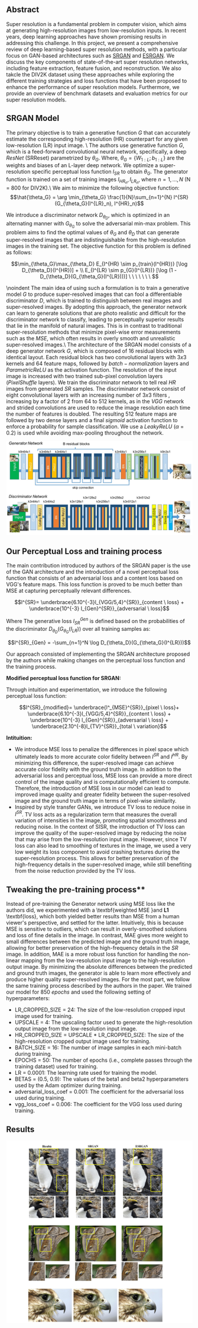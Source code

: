 ## Abstract 

Super resolution is a fundamental problem in computer vision, which aims at generating high-resolution images from low-resolution inputs. In recent years, 
deep learning approaches have shown promising results in addressing this challenge. In this project, we present a comprehensive review of deep learning-based super 
resolution methods, with a particular focus on GAN-based architectures such as [SRGAN](https://arxiv.org/abs/1609.04802) and [ESRGAN](https://arxiv.org/abs/1809.00219). We discuss the key components of 
state-of-the-art super resolution networks, including feature extraction, feature fusion, and reconstruction. We also takcle the DIV2K dataset using these approaches
while exploring the different training strategies and loss functions that have been proposed to enhance the performance of super resolution models. Furthermore, we 
provide an overview of benchmark datasets and evaluation metrics for our super resolution models. 

## SRGAN Model

The primary objective is to train a generative function $G$ that can accurately estimate the corresponding high-resolution (HR) counterpart for any given low-resolution (LR) input image. \\
The authors use generative function $G$, which is a feed-forward convolutional neural network, specifically, a deep $ResNet$ (SRReset) parametrized by $\theta_G$. Where, $\theta_G = \{W_{1:L}; b_{1:L}\}$ are the weights and biases of an L-layer deep network. We optimize a super-resolution specific perceptual loss function $l_{SR}$ to obtain $\theta_G$. The generator function is trained on a set of training images ${I_{HR_n}, I_{LR_n}}$, where $n = 1, ..., N$ (N = 800 for DIV2K).\\
We aim to minimize the following objective function:
$$\hat{\theta_G} = \arg \min_{\theta_G} \frac{1}{N}\sum_{n=1}^{N} l^{SR}(G_{\theta_G}(I^{LR}_n), I^{HR}_n)$$

We introduce a discriminator network $D_{\theta_D}$, which is optimized in an alternating manner with $G_{\theta_G}$ to solve the adversarial min-max problem. This problem aims to find the optimal values of $\theta_G$ and $\theta_D$ that can generate super-resolved images that are indistinguishable from the high-resolution images in the training set. The objective function for this problem is defined as follows:

$$\min_{\theta_G}\max_{\theta_D} E_{I^{HR} \sim p_{train}(I^{HR})} [\log D_{\theta_D}(I^{HR})] + \\
                    E_{I^{LR} \sim p_{G}(I^{LR})} [\log (1 - D_{\theta_D}(G_{\theta_G}(I^{LR})))] \ \ \ \ \ \  \ $$


\noindent The main idea of using such a formulation is to train a generative model $G$ to produce super-resolved images that can fool a differentiable discriminator $D$, which is trained to distinguish between real images and super-resolved images. By adopting this approach, the generator network can learn to generate solutions that are photo realistic and difficult for the discriminator network to classify, leading to perceptually superior results that lie in the manifold of natural images. This is in contrast to traditional super-resolution methods that minimize pixel-wise error measurements such as the $MSE$, which often results in overly smooth and unrealistic super-resolved images.\\
The architecture of the SRGAN model consists of a  deep generator network $G$, which is composed of $16$ residual blocks with identical layout. Each residual block has two convolutional layers with $3x3$ kernels and $64$ feature maps, followed by $batch-normalization$ layers and $ParametricReLU$ as the activation function. The resolution of the input image is increased with two trained sub-pixel convolution layers ($PixelShuffle$ layers). We train the discriminator network to tell real $HR$ images from generated $SR$ samples. The discriminator network consist of eight convolutional layers with an increasing number of $3x3$ filters , increasing by a factor of 2 from 64 to 512 kernels, as in the $VGG$ network and strided convolutions are used to reduce the image resolution each time the number of features is doubled. The resulting 512 feature maps are followed by two dense layers and a final $sigmoid$ activation function to enforce a probability for sample classification. We use a $LeakyReLU$  ($\alpha$ = 0.2) is used while avoiding max-pooling throughout the network. 

<p align="center">
<img src="https://github.com/souhaiel1/GAN-Based-Photo-Realistic-Single-Image-Super-Resolution/blob/main//images/srganarch.PNG" />
</p>

## Our Perceptual Loss and training process 
The main contribution introduced by authors of the SRGAN paper is the use of the GAN architecture and the introduction of a novel perceptual loss function that consists of an adversarial loss and a content loss based on VGG's feature maps. This loss function is proved to be much better than MSE at capturing perceptually relevant differences.

$$l^{SR}= \underbrace{6.10^{-3}l_{VGG/5,4}^{SR}}_{content \ loss} + \underbrace{10^{-3} l_{Gen}^{SR}}_{adversarial \ loss}$$ 


Where The generative loss $l_{SR}^{Gen}$ is defined based on the probabilities of the discriminator $D_{\theta_D}(G_{\theta_G}(I_{LR}))$ over all training samples as:

$$l^{SR}_{Gen} = -\sum_{n=1}^N \log D_{\theta_D}(G_{\theta_G}(I^{LR}))$$

Our approach consisted of implementing the SRGAN architecture proposed by the authors while making changes on the perceptual loss function and the training process. 

**Modified perceptual loss function for SRGAN:**

Through intuition and experimentation, we introduce the following perceptual loss function:

$$l^{SR}_{modified}= \underbrace{l^_{MSE}^{SR}}_{pixel 
\ loss}+ \underbrace{6.10^{-3}l_{VGG/5,4}^{SR}}_{content \ loss} + \underbrace{10^{-3} l_{Gen}^{SR}}_{adversarial \ loss} + \underbrace{2.10^{-8}l_{TV}^{SR}}_{total \ variation}$$ 

**Intituition:**

- We introduce MSE loss to penalize the differences in pixel space which ultimately leads to more accurate color fidelity between  $I^{SR}$ and $I^{HR}$. By minimizing this difference, the super-resolved image can achieve accurate color fidelity with the ground truth image. In addition to the adversarial loss and perceptual loss, MSE loss can provide a more direct control of the image quality and is computationally efficient to compute. Therefore, the introduction of MSE loss in our model can lead to improved image quality and greater fidelity between the super-resolved image and the ground truth image in terms of pixel-wise similarity.
- Inspired by style transfer GANs, we introduce TV loss to reduce noise in $I^{SR}$. TV loss acts as a regularization term that measures the overall variation of intensities in the image, promoting spatial smoothness and reducing noise. In the context of SISR, the introduction of TV loss can improve the quality of the super-resolved image by reducing the noise that may arise from the low-resolution input image. However, since TV loss can also lead to smoothing of textures in the image, we used a very low weight  its loss component to avoid crashing textures during the super-resolution process. This allows for better preservation of the high-frequency details in the super-resolved image, while still benefiting from the noise reduction provided by the TV loss.


## Tweaking the pre-training process**

Instead of pre-training the Generator network using MSE loss like the authors did, we experimented with a \textbf{weighted MSE }and $\bm{L1}$  \textbf{loss}, which both yielded better results than MSE from a human viewer's perspective, and settled for the latter.
Intuitively, this is because MSE is  sensitive to outliers, which can result in overly-smoothed solutions and loss of fine details in the image. In contrast, MAE gives more weight to small differences between the predicted image and the ground truth image, allowing for better preservation of the high-frequency details in the $SR$ image. In addition, MAE is a more robust loss function for handling the non-linear mapping from the low-resolution input image to the high-resolution output image. By minimizing the absolute differences between the predicted and ground truth images, the generator is able to learn more effectively and produce higher quality super-resolved images.
For the most part, we follow the same training process described by the authors in the paper.
We trained our model for $850 \ epochs$ and used the following setting of hyperparameters:

- LR\_CROPPED\_SIZE = 24: The size of the low-resolution cropped input image used for training.
- UPSCALE = 4: The upscaling factor used to generate the high-resolution output image from the low-resolution input image.
- HR\_CROPPED\_SIZE = UPSCALE * LR\_CROPPED\_SIZE: The size of the high-resolution cropped output image used for training.
- BATCH\_SIZE = 16: The number of image samples in each mini-batch during training.
- EPOCHS = 50: The number of epochs (i.e., complete passes through the training dataset) used for training.
- LR = 0.0001: The learning rate used for training the model.
- BETAS = (0.5, 0.9): The values of the beta1 and beta2 hyperparameters used by the Adam optimizer during training.
- adversarial\_loss\_coef = 0.001: The coefficient for the adversarial loss used during training.
- vgg\_loss\_coef = 0.006: The coefficient for the VGG loss used during training.


## Results 
<p align="center">
<img src="https://github.com/souhaiel1/GAN-Based-Photo-Realistic-Single-Image-Super-Resolution/blob/main//images/comparaison.jpg" />
</p>


